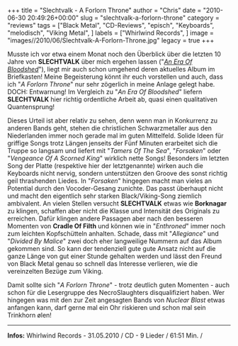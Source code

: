 +++
title = "Slechtvalk - A Forlorn Throne"
author = "Chris"
date = "2010-06-30 20:49:26+00:00"
slug = "slechtvalk-a-forlorn-throne"
category = "reviews"
tags = ["Black Metal", "CD-Reviews", "episch", "Keyboards", "melodisch", "Viking Metal", ]
labels = ["Whirlwind Records", ]
image = "images//2010/06/Slechtvalk-A-Forlorn-Throne.jpg"
legacy = true
+++

Musste ich vor etwa einem Monat noch den Überblick über die letzten 10 Jahre von **SLECHTVALK** über mich ergehen lassen ("<a href="http://necroslaughter.de/2010/05/slechtvalk-an-era-of-bloodshed/">_An Era Of Bloodshed_</a>"), liegt mir auch schon umgehend deren aktuelles Album im Briefkasten! Meine Begeisterung könnt ihr euch vorstellen und auch, dass ich "_A Forlorn Throne_" nur sehr zögerlich in meine Anlage gelegt habe. DOCH: Entwarnung! Im Vergleich zu "_An Era Of Bloodshed_" liefern **SLECHTVALK** hier richtig ordentliche Arbeit ab, quasi einen qualitativen Quantensprung!

Dieses Urteil ist aber relativ zu sehen, denn wenn man in Konkurrenz zu anderen Bands geht, stehen die christlichen Schwarzmetaller aus den Niederlanden immer noch gerade mal im guten Mittelfeld. Solide Ideen für griffige Songs trotz Längen jenseits der Fünf Minuten erarbeitet sich die Truppe so langsam und liefert mit "_Tamers Of The Sea_", "_Forsaken_" oder "_Vengeance Of A Scorned King_" wirklich nette Songs! Besonders im letzten Song der Platte (respektive hier der letztgenannte) wirken auch die Keyboards nicht nervig, sondern unterstützen den Groove des sonst richtig geil thrashenden Liedes.
In "_Forsaken_" hingegen macht man vieles an Potential durch den Vocoder-Gesang zunichte. Das passt überhaupt nicht und macht den eigentlich sehr starken Black/Viking-Song ziemlich ambivalent.
An vielen Stellen versucht **SLECHTVALK** etwas wie **Borknagar** zu klingen, schaffen aber nicht die Klasse und Intensität des Originals zu erreichen. Dafür klingen andere Passagen aber nach den besseren Momenten von **Cradle Of Filth** und können wie in "_Enthroned_" immer noch zum leichten Kopfschütteln anhalten. Schade, dass mit "_Allegiance_" und "_Divided By Malice_" zwei doch eher langweilige Nummern auf das Album gekommen sind. So kann der tendenziell gute gute Ansatz nicht auf die ganze Länge von gut einer Stunde gehalten werden und lässt den Freund von Black Metal genau so schnell das Interesse verlieren, wie die vereinzelten Bezüge zum Viking.

Damit sollte sich "_A Forlorn Throne_" - trotz deutlich guten Momenten -  auch schon für die Lesergruppe des NecroSlaughters disqualifiziert haben. Wer hingegen was mit den zur Zeit angesagten Bands von _Nuclear Blast_ etwas anfangen kann, darf gerne mal ein Ohr riskieren und schon mal sein Trinkhorn ølen!





---
**Infos:**
Whirlwind Records - 31.05.2010 / 
CD - 9 Lieder / 61:51 Min. / 
